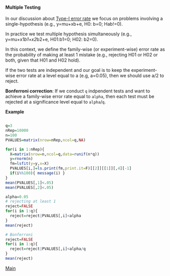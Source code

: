####  Multiple Testing

In our discussion about [Type-I error rate]() we focus on problems involving a single-hypothesis (e.g., y=mu+xb+e, H0: b=0; Hab!=0).

In practice we test multiple hypothesis simultaneously (e.g., y=mu+x1*b1+x2*b2+e, H01:b1=0; H02: b2=0).

In this context, we define the family-wise (or experiment-wise) error rate as the probability of making at least 1 mistake (e.g., rejecting
H01 or H02 or both, given that H01 and H02 hold).

If the two tests are independent and our goal is to keep the experiment-wise error rate at a level equal to a (e.g, a=0.05), then we should
use a/2 to reject. 

**Bonferroni correction**: If we conduct `q` indpendent tests and want to achieve a family-wise error rate equal to `alpha`, then each test
must be rejected at a significance level equal to `alpha`/`q`.

**Example**

```r

q=3
nRep=10000
n=100
PVALUES=matrix(nrow=nRep,ncol=q,NA)

for(i in 1:nRep){
  X=matrix(nrow=n,ncol=q,data=runif(n*q))
  y=rnorm(n)
  fm=lsfit(y=y,x=X)
  PVALUES[i,]=ls.print(fm,print.it=F)[[2]][[1]][,4][-1]
  if(i%%100){ message(i) }
}
mean(PVALUES[,1]<.05)
mean(PVALUES[,2]<.05)

alpha=0.05
# rejecting at least 1
reject=FALSE
for(i in 1:q){
  reject=reject|PVALUES[,i]<alpha
}
mean(reject)

# Bonferroni
reject=FALSE
for(i in 1:q){
  reject=reject|PVALUES[,i]<alpha/q
}
mean(reject)

```

[Main](https://github.com/gdlc/STAT_COMP/edit/master/README.md)
